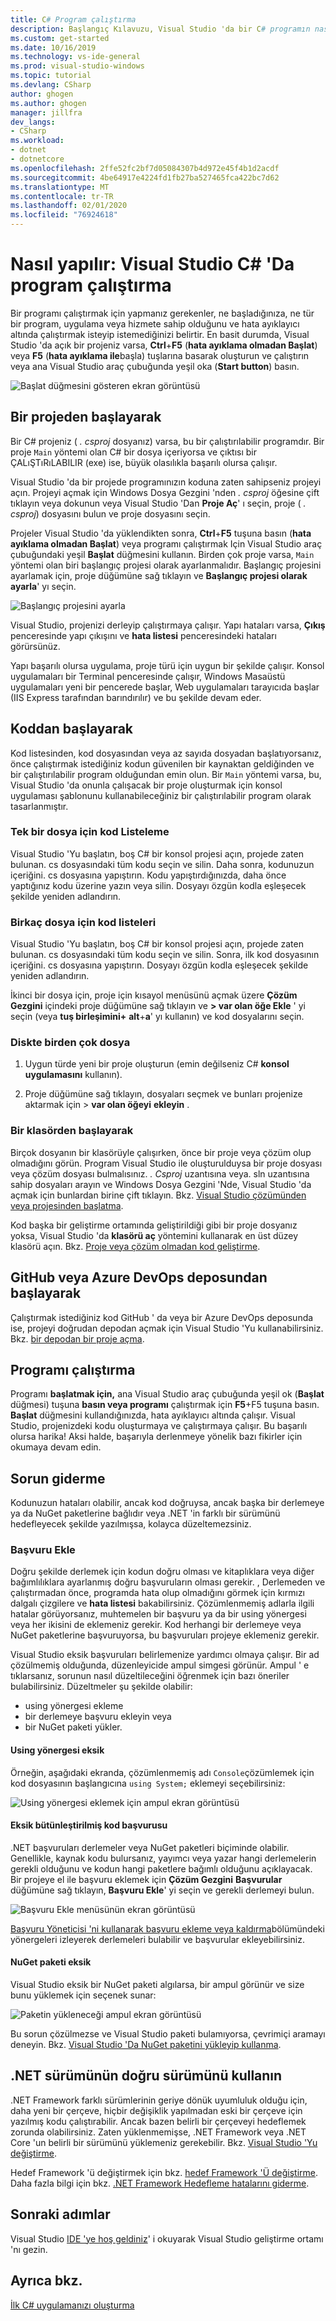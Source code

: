 ```yaml
---
title: C# Program çalıştırma
description: Başlangıç Kılavuzu, Visual Studio 'da bir C# programın nasıl çalıştırılacağını gösterir.
ms.custom: get-started
ms.date: 10/16/2019
ms.technology: vs-ide-general
ms.prod: visual-studio-windows
ms.topic: tutorial
ms.devlang: CSharp
author: ghogen
ms.author: ghogen
manager: jillfra
dev_langs:
- CSharp
ms.workload:
- dotnet
- dotnetcore
ms.openlocfilehash: 2ffe52fc2bf7d05084307b4d972e45f4b1d2acdf
ms.sourcegitcommit: 4be64917e4224fd1fb27ba527465fca422bc7d62
ms.translationtype: MT
ms.contentlocale: tr-TR
ms.lasthandoff: 02/01/2020
ms.locfileid: "76924618"
---
```

# <a name="how-to-run-a-c-program-in-visual-studio"></a>Nasıl yapılır: Visual Studio C# 'Da program çalıştırma

Bir programı çalıştırmak için yapmanız gerekenler, ne başladığınıza, ne tür bir program, uygulama veya hizmete sahip olduğunu ve hata ayıklayıcı altında çalıştırmak isteyip istemediğinizi belirtir. En basit durumda, Visual Studio 'da açık bir projeniz varsa, **Ctrl**+**F5** (**hata ayıklama olmadan Başlat**) veya **F5** (**hata ayıklama ile**başla) tuşlarına basarak oluşturun ve çalıştırın veya ana Visual Studio araç çubuğunda yeşil oka (**Start button**) basın.

![Başlat düğmesini gösteren ekran görüntüsü](media/vs-start-button.png)

## <a name="starting-from-a-project"></a>Bir projeden başlayarak

Bir C# projeniz ( *. csproj* dosyanız) varsa, bu bir çalıştırılabilir programdır. Bir proje `Main` yöntemi olan C# bir dosya içeriyorsa ve çıktısı bir ÇALıŞTıRıLABILIR (exe) ise, büyük olasılıkla başarılı olursa çalışır.

Visual Studio 'da bir projede programınızın koduna zaten sahipseniz projeyi açın. Projeyi açmak için Windows Dosya Gezgini 'nden *. csproj* öğesine çift tıklayın veya dokunun veya Visual Studio 'Dan **Proje Aç**' ı seçin, proje ( *. csproj*) dosyasını bulun ve proje dosyasını seçin.

Projeler Visual Studio 'da yüklendikten sonra, **Ctrl**+**F5** tuşuna basın (**hata ayıklama olmadan Başlat**) veya programı çalıştırmak Için Visual Studio araç çubuğundaki yeşil **Başlat** düğmesini kullanın.  Birden çok proje varsa, `Main` yöntemi olan biri başlangıç projesi olarak ayarlanmalıdır. Başlangıç projesini ayarlamak için, proje düğümüne sağ tıklayın ve **Başlangıç projesi olarak ayarla**' yı seçin.

![Başlangıç projesini ayarla](media/set-as-startup-project.png)

Visual Studio, projenizi derleyip çalıştırmaya çalışır.  Yapı hataları varsa, **Çıkış** penceresinde yapı çıkışını ve **hata listesi** penceresindeki hataları görürsünüz.

Yapı başarılı olursa uygulama, proje türü için uygun bir şekilde çalışır. Konsol uygulamaları bir Terminal penceresinde çalışır, Windows Masaüstü uygulamaları yeni bir pencerede başlar, Web uygulamaları tarayıcıda başlar (IIS Express tarafından barındırılır) ve bu şekilde devam eder.

## <a name="starting-from-code"></a>Koddan başlayarak

Kod listesinden, kod dosyasından veya az sayıda dosyadan başlatıyorsanız, önce çalıştırmak istediğiniz kodun güvenilen bir kaynaktan geldiğinden ve bir çalıştırılabilir program olduğundan emin olun. Bir `Main` yöntemi varsa, bu, Visual Studio 'da onunla çalışacak bir proje oluşturmak için konsol uygulaması şablonunu kullanabileceğiniz bir çalıştırılabilir program olarak tasarlanmıştır.

### <a name="code-listing-for-a-single-file"></a>Tek bir dosya için kod Listeleme

Visual Studio 'Yu başlatın, boş C# bir konsol projesi açın, projede zaten bulunan. cs dosyasındaki tüm kodu seçin ve silin. Daha sonra, kodunuzun içeriğini. cs dosyasına yapıştırın. Kodu yapıştırdığınızda, daha önce yaptığınız kodu üzerine yazın veya silin. Dosyayı özgün kodla eşleşecek şekilde yeniden adlandırın.

### <a name="code-listings-for-a-few-files"></a>Birkaç dosya için kod listeleri

Visual Studio 'Yu başlatın, boş C# bir konsol projesi açın, projede zaten bulunan. cs dosyasındaki tüm kodu seçin ve silin. Sonra, ilk kod dosyasının içeriğini. cs dosyasına yapıştırın. Dosyayı özgün kodla eşleşecek şekilde yeniden adlandırın. 

İkinci bir dosya için, proje için kısayol menüsünü açmak üzere **Çözüm Gezgini** içindeki proje düğümüne sağ tıklayın ve **> var olan öğe Ekle** ' yi seçin (veya **tuş birleşimini+** **alt**+**a**' yı kullanın) ve kod dosyalarını seçin.

### <a name="multiple-files-on-disk"></a>Diskte birden çok dosya

1. Uygun türde yeni bir proje oluşturun (emin değilseniz C# **konsol uygulamasını** kullanın).

2. Proje düğümüne sağ tıklayın, dosyaları seçmek ve bunları projenize aktarmak için > **var olan öğeyi** **ekleyin** .  

### <a name="starting-from-a-folder"></a>Bir klasörden başlayarak

Birçok dosyanın bir klasörüyle çalışırken, önce bir proje veya çözüm olup olmadığını görün.  Program Visual Studio ile oluşturulduysa bir proje dosyası veya çözüm dosyası bulmalısınız. *. Csproj* uzantısına veya. sln uzantısına sahip dosyaları arayın ve Windows Dosya Gezgini 'Nde, Visual Studio 'da açmak için bunlardan birine çift tıklayın. Bkz. [Visual Studio çözümünden veya projesinden başlatma](#starting-from-a-project).

Kod başka bir geliştirme ortamında geliştirildiği gibi bir proje dosyanız yoksa, Visual Studio 'da **klasörü aç** yöntemini kullanarak en üst düzey klasörü açın. Bkz. [Proje veya çözüm olmadan kod geliştirme](../../ide/develop-code-in-visual-studio-without-projects-or-solutions.md).

## <a name="starting-from-a-github-or-azure-devops-repo"></a>GitHub veya Azure DevOps deposundan başlayarak

Çalıştırmak istediğiniz kod GitHub ' da veya bir Azure DevOps deposunda ise, projeyi doğrudan depodan açmak için Visual Studio 'Yu kullanabilirsiniz. Bkz. [bir depodan bir proje açma](../tutorial-open-project-from-repo.md).

## <a name="run-the-program"></a>Programı çalıştırma

Programı **başlatmak için,** ana Visual Studio araç çubuğunda yeşil ok (**Başlat** düğmesi) tuşuna **basın veya programı** çalıştırmak için **F5**+F5 tuşuna basın. **Başlat** düğmesini kullandığınızda, hata ayıklayıcı altında çalışır.  Visual Studio, projenizdeki kodu oluşturmaya ve çalıştırmaya çalışır.  Bu başarılı olursa harika! Aksi halde, başarıyla derlenmeye yönelik bazı fikirler için okumaya devam edin.

## <a name="troubleshooting"></a>Sorun giderme

Kodunuzun hataları olabilir, ancak kod doğruysa, ancak başka bir derlemeye ya da NuGet paketlerine bağlıdır veya .NET 'in farklı bir sürümünü hedefleyecek şekilde yazılmışsa, kolayca düzeltemezsiniz.

### <a name="add-references"></a>Başvuru Ekle

Doğru şekilde derlemek için kodun doğru olması ve kitaplıklara veya diğer bağımlılıklara ayarlanmış doğru başvuruların olması gerekir. , Derlemeden ve çalıştırmadan önce, programda hata olup olmadığını görmek için kırmızı dalgalı çizgilere ve **hata listesi** bakabilirsiniz. Çözümlenmemiş adlarla ilgili hatalar görüyorsanız, muhtemelen bir başvuru ya da bir using yönergesi veya her ikisini de eklemeniz gerekir. Kod herhangi bir derlemeye veya NuGet paketlerine başvuruyorsa, bu başvuruları projeye eklemeniz gerekir.

Visual Studio eksik başvuruları belirlemenize yardımcı olmaya çalışır. Bir ad çözülmemiş olduğunda, düzenleyicide ampul simgesi görünür. Ampul ' e tıklarsanız, sorunun nasıl düzeltileceğini öğrenmek için bazı öneriler bulabilirsiniz. Düzeltmeler şu şekilde olabilir:

- using yönergesi ekleme
- bir derlemeye başvuru ekleyin veya
- bir NuGet paketi yükler.

#### <a name="missing-using-directive"></a>Using yönergesi eksik

Örneğin, aşağıdaki ekranda, çözümlenmemiş adı `Console`çözümlemek için kod dosyasının başlangıcına `using System;` eklemeyi seçebilirsiniz:

![Using yönergesi eklemek için ampul ekran görüntüsü](media/name-does-not-exist2.png)

#### <a name="missing-assembly-reference"></a>Eksik bütünleştirilmiş kod başvurusu

.NET başvuruları derlemeler veya NuGet paketleri biçiminde olabilir. Genellikle, kaynak kodu bulursanız, yayımcı veya yazar hangi derlemelerin gerekli olduğunu ve kodun hangi paketlere bağımlı olduğunu açıklayacak. Bir projeye el ile başvuru eklemek için **Çözüm Gezgini** **Başvurular** düğümüne sağ tıklayın, **Başvuru Ekle**' yi seçin ve gerekli derlemeyi bulun.

![Başvuru Ekle menüsünün ekran görüntüsü](media/add-reference.png)

[Başvuru Yöneticisi 'ni kullanarak başvuru ekleme veya kaldırma](../../ide/how-to-add-or-remove-references-by-using-the-reference-manager.md)bölümündeki yönergeleri izleyerek derlemeleri bulabilir ve başvurular ekleyebilirsiniz.

#### <a name="missing-nuget-package"></a>NuGet paketi eksik

Visual Studio eksik bir NuGet paketi algılarsa, bir ampul görünür ve size bunu yüklemek için seçenek sunar:

![Paketin yükleneceği ampul ekran görüntüsü](media/lightbulb-add-package.png)

Bu sorun çözülmezse ve Visual Studio paketi bulamıyorsa, çevrimiçi aramayı deneyin. Bkz. [Visual Studio 'Da NuGet paketini yükleyip kullanma](/nuget/quickstart/install-and-use-a-package-in-visual-studio).

## <a name="use-the-right-version-of-net"></a>.NET sürümünün doğru sürümünü kullanın

.NET Framework farklı sürümlerinin geriye dönük uyumluluk olduğu için, daha yeni bir çerçeve, hiçbir değişiklik yapılmadan eski bir çerçeve için yazılmış kodu çalıştırabilir. Ancak bazen belirli bir çerçeveyi hedeflemek zorunda olabilirsiniz. Zaten yüklenmemişse, .NET Framework veya .NET Core 'un belirli bir sürümünü yüklemeniz gerekebilir. Bkz. [Visual Studio 'Yu değiştirme](../../install/modify-visual-studio.md).

Hedef Framework 'ü değiştirmek için bkz. [hedef Framework 'Ü değiştirme](../../ide/visual-studio-multi-targeting-overview.md#select-a-target-framework-version). Daha fazla bilgi için bkz. [.NET Framework Hedefleme hatalarını giderme](../../msbuild/troubleshooting-dotnet-framework-targeting-errors.md).

## <a name="next-steps"></a>Sonraki adımlar

Visual Studio [IDE 'ye hoş geldiniz](../visual-studio-ide.md)' i okuyarak Visual Studio geliştirme ortamı 'nı gezin.

## <a name="see-also"></a>Ayrıca bkz.

[İlk C# uygulamanızı oluşturma](tutorial-console.md)
